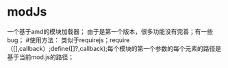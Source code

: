 # modJs
一个基于amd的模块加载器；
由于是第一个版本，很多功能没有完善；有一些bug；
#使用方法：
类似于requirejs；require（[],callback）;define([]?,callback);每个模块的第一个参数的每个元素的路径是基于当前mod.js的路径；
